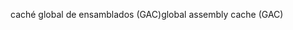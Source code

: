 <span data-ttu-id="38a5f-101">caché global de ensamblados (GAC)</span><span class="sxs-lookup"><span data-stu-id="38a5f-101">global assembly cache (GAC)</span></span>